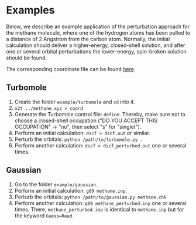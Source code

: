 # Examples

Below, we describe an example application of the perturbation approach for the methane molecule, where one of the hydrogen atoms has been pulled to a distance of 2 Angstrom from the carbon atom.
Normally, the initial calculation should deliver a higher-energy, closed-shell solution, and after one or several orbital perturbations the lower-energy, spin-broken solution should be found.

The corresponding coordinate file can be found [here](methane.xyz).

## Turbomole

1. Create the folder `example/turbomole` and `cd` into it.
2. `x2t ../methane.xyz > coord`
3. Generate the Turbomole control file: `define`. Thereby, make sure not to choose a closed-shell occupation ("DO YOU ACCEPT THIS OCCUPATION" -> "no", then select "s" for "singlet").
4. Perform an initial calculation: `dscf > dscf.out` or similar.
5. Perturb the orbitals: `python /path/to/turbomole.py .`
6. Perform another calculation: `dscf > dscf_perturbed.out` one or several times.

## Gaussian

1. Go to the folder `example/gaussian`.
2. Perform an initial calculation: `g09 methane.inp`.
3. Perturb the orbitals: `python /path/to/gaussian.py methane.chk`
4. Perform another calculation: `g09 methane_perturbed.inp` one or several times. There, `methane_perturbed.inp` is identical to `methane.inp` but for the keyword `Guess=Read`.
